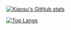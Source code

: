 [![Xiaosu's GitHub stats](https://github-readme-stats.vercel.app/api?username=xiaosu-zhu&count_private=true&show_icons=true&bg_color=30,3c1053,ad5389&title_color=fff&text_color=fff&icon_color=fff&hide_border=true&locale=cn)](https://github.com/xiaosu-zhu)


[![Top Langs](https://github-readme-stats.vercel.app/api/top-langs/?username=xiaosu-zhu&layout=compact&count_private=true&show_icons=true&bg_color=30,3c1053,ad5389&title_color=fff&text_color=fff&icon_color=fff&hide_border=true&locale=cn)](https://github.com/xiaosu-zhu)

